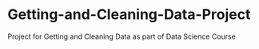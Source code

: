 # Getting-and-Cleaning-Data-Project
Project for Getting and Cleaning Data as part of Data Science Course
